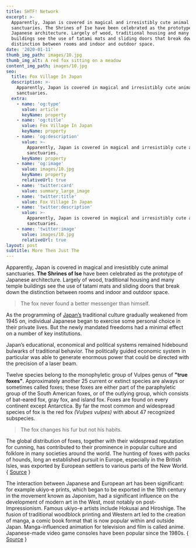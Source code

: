 ```yaml
---
title: SHTF! Network
excerpt: >-
  Apparently, Japan is covered in magical and irresistibly cute animal
  sanctuaries. The Shrines of Ise have been celebrated as the prototype of
  Japanese architecture. Largely of wood, traditional housing and many temple
  buildings see the use of tatami mats and sliding doors that break down the
  distinction between rooms and indoor and outdoor space.
date: '2020-01-11'
thumb_img_path: images/10.jpg
thumb_img_alt: A red fox sitting on a meadow
content_img_path: images/10.jpg
seo:
  title: Fox Village In Japan
  description: >-
    Apparently, Japan is covered in magical and irresistibly cute animal
    sanctuaries.
  extra:
    - name: 'og:type'
      value: article
      keyName: property
    - name: 'og:title'
      value: Fox Village In Japan
      keyName: property
    - name: 'og:description'
      value: >-
        Apparently, Japan is covered in magical and irresistibly cute animal
        sanctuaries.
      keyName: property
    - name: 'og:image'
      value: images/10.jpg
      keyName: property
      relativeUrl: true
    - name: 'twitter:card'
      value: summary_large_image
    - name: 'twitter:title'
      value: Fox Village In Japan
    - name: 'twitter:description'
      value: >-
        Apparently, Japan is covered in magical and irresistibly cute animal
        sanctuaries.
    - name: 'twitter:image'
      value: images/10.jpg
      relativeUrl: true
layout: post
subtitle: More Then Just The
---
```


Apparently, Japan is covered in magical and irresistibly cute animal sanctuaries. **The Shrines of Ise** have been celebrated as the prototype of Japanese architecture. Largely of wood, traditional housing and many temple buildings see the use of tatami mats and sliding doors that break down the distinction between rooms and indoor and outdoor space.

> The fox never found a better messenger than himself.

As the programming of <a title="Japan" href="http://en.wikipedia.org/wiki/Japan" target="_blank">Japan’s</a> traditional culture gradually weakened from 1945 on, individual Japanese began to exercise some personal choice in their private lives. But the newly mandated freedoms had a minimal effect on a number of key institutions.

Japan’s educational, economical and political systems remained hidebound bulwarks of traditional behavior. The politically guided economic system in particular was able to generate enormous power that could be directed with the precision of a laser beam.

Twelve species belong to the monophyletic group of Vulpes genus of **"true foxes"**. Approximately another 25 current or extinct species are always or sometimes called foxes; these foxes are either part of the paraphyletic group of the South American foxes, or of the outlying group, which consists of bat-eared fox, gray fox, and island fox. Foxes are found on every continent except Antarctica. By far the most common and widespread species of fox is the red fox *(Vulpes vulpes)* with about 47 recognized subspecies. 

> The fox changes his fur but not his habits.

The global distribution of foxes, together with their widespread reputation for cunning, has contributed to their prominence in popular culture and folklore in many societies around the world. The hunting of foxes with packs of hounds, long an established pursuit in Europe, especially in the British Isles, was exported by European settlers to various parts of the New World. { <a title="Fox" href="https://en.wikipedia.org/wiki/Fox" target="_blank">Source</a> }

The interaction between Japanese and European art has been significant: for example ukiyo-e prints, which began to be exported in the 19th century in the movement known as Japonism, had a significant influence on the development of modern art in the West, most notably on post-Impressionism. Famous ukiyo-e artists include Hokusai and Hiroshige. The fusion of traditional woodblock printing and Western art led to the creation of manga, a comic book format that is now popular within and outside Japan. Manga-influenced animation for television and film is called anime. Japanese-made video game consoles have been popular since the 1980s. { <a title="Ise Grand Shrine" href="http://en.wikipedia.org/wiki/Ise_Grand_Shrine" target="_blank">Source</a> }
